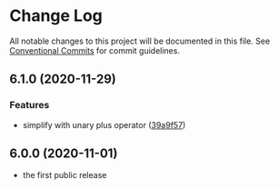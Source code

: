 # Change Log

All notable changes to this project will be documented in this file.
See [Conventional Commits](https://conventionalcommits.org) for commit guidelines.

## 6.1.0 (2020-11-29)

### Features

- simplify with unary plus operator ([39a9f57](https://git.sr.ht/~royston/codsen/commits/39a9f57fd3f8387bec2db70b7e514581184f7803))

## 6.0.0 (2020-11-01)

- the first public release
